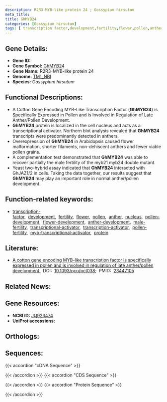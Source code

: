 ```yaml
---
description: R2R3-MYB-like protein 24 ; Gossypium hirsutum
meta_title:
title: GhMYB24
categories: [Gossypium hirsutum]
tags: [ transcription factor,development,fertility,flower,pollen,anther,nucleus,pollen development,flower development,anther development,male fertility,transcriptional activator,transcription activator,pollen fertility,myb transcriptional activator,protein ]
---
```


## Gene Details:
- **Gene ID:** []()
- **Gene Symbol:** <u>GhMYB24</u>
- **Gene Name:** R2R3-MYB-like protein 24
- **Genome:** [TM1_NBI](https://yanglab.hzau.edu.cn/CottonMD/download.1)
- **Species:** *Gossypium hirsutum*

## Functional Descriptions:
   - A Cotton Gene Encoding MYB-Like Transcription Factor (**GhMYB24**) is Specifically Expressed in Pollen and is Involved in Regulation of Late Anther/Pollen Development.
   - **GhMYB24** protein is localized in the cell nucleus and acts as a transcriptional activator. Northern blot analysis revealed that **GhMYB24** transcripts were predominantly detected in anthers.
   - Overexpression of **GhMYB24** in Arabidopsis caused flower malformation, shorter filaments, non-dehiscent anthers and fewer viable pollen grains.
   - A complementation test demonstrated that **GhMYB24** was able to recover partially the male fertility of the myb21 myb24 double mutant.
   - Yeast two-hybrid assay indicated that **GhMYB24** interacted with GhJAZ1/2 in cells. Taking the data together, our results suggest that **GhMYB24** may play an important role in normal anther/pollen development.

## Function-related keywords:
   - [transcription-factor](/tags/transcription-factor/),&nbsp;&nbsp;[development](/tags/development/),&nbsp;&nbsp;[fertility](/tags/fertility/),&nbsp;&nbsp;[flower](/tags/flower/),&nbsp;&nbsp;[pollen](/tags/pollen/),&nbsp;&nbsp;[anther](/tags/anther/),&nbsp;&nbsp;[nucleus](/tags/nucleus/),&nbsp;&nbsp;[pollen-development](/tags/pollen-development/),&nbsp;&nbsp;[flower-development](/tags/flower-development/),&nbsp;&nbsp;[anther-development](/tags/anther-development/),&nbsp;&nbsp;[male-fertility](/tags/male-fertility/),&nbsp;&nbsp;[transcriptional-activator](/tags/transcriptional-activator/),&nbsp;&nbsp;[transcription-activator](/tags/transcription-activator/),&nbsp;&nbsp;[pollen-fertility](/tags/pollen-fertility/),&nbsp;&nbsp;[myb-transcriptional-activator](/tags/myb-transcriptional-activator/),&nbsp;&nbsp;[protein](/tags/protein/)

## Literature:
   - [A cotton gene encoding MYB-like transcription factor is specifically expressed in pollen and is involved in regulation of late anther/pollen development.](https://doi.org/10.1093/pcp/pct038)&nbsp;&nbsp;DOI:&nbsp;&nbsp;[10.1093/pcp/pct038](https://doi.org/10.1093/pcp/pct038);&nbsp;&nbsp;PMID:&nbsp;&nbsp;[23447105](https://pubmed.ncbi.nlm.nih.gov/23447105/)

## Related News:

## Gene Resources:
- **NCBI ID:**  [JQ923474](https://www.ncbi.nlm.nih.gov/gene/?term=JQ923474)
- **UniProt accessions:**  [](https://www.uniprot.org/uniprotkb//entry)

## Orthologs:

## Sequences:
{{< accordion "cDNA Sequence" >}}

{{< /accordion >}}
{{< accordion "CDS Sequence" >}}

{{< /accordion >}}
{{< accordion "Protein Sequence" >}}

{{< /accordion >}}
